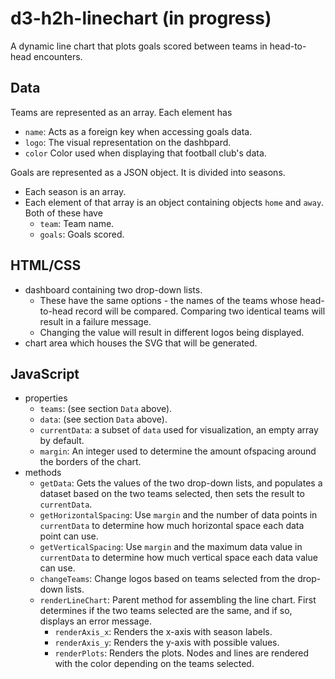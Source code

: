 # d3-h2h-linechart (in progress)
A dynamic line chart that plots goals scored between teams in head-to-head encounters.

## Data 
Teams are represented as an array. Each element has
- `name`: Acts as a foreign key when accessing goals data.
- `logo`: The visual representation on the dashbpard.
- `color` Color used when displaying that football club's data.

Goals are represented as a JSON object. It is divided into seasons.
- Each season is an array.
- Each element of that array is an object containing objects `home` and `away`. Both of these have
    - `team`: Team name.
    - `goals`: Goals scored.
 
## HTML/CSS
- dashboard containing two drop-down lists.
    - These have the same options - the names of the teams whose head-to-head record will be compared. Comparing two identical teams will result in a failure message.
    - Changing the value will result in different logos being displayed.
- chart area which houses the SVG that will be generated.

## JavaScript
- properties
    - `teams`: (see section `Data` above).
    - `data`: (see section `Data` above).
    - `currentData`: a subset of `data` used for visualization, an empty array by default.
    - `margin`: An integer used to determine the amount ofspacing around the borders of the chart.
-  methods
    - `getData`: Gets the values of the two drop-down lists, and populates a dataset based on the two teams selected, then sets the result to `currentData`.
    - `getHorizontalSpacing`: Use `margin` and the number of data points in `currentData` to determine how much horizontal space each data point can use.
    - `getVerticalSpacing`:  Use `margin` and the maximum data value in `currentData` to determine how much vertical space each data value can use.
    - `changeTeams`: Change logos based on teams selected from the drop-down lists.
    - `renderLineChart`: Parent method for assembling the line chart. First determines if the two teams selected are the same, and if so, displays an error message.
        - `renderAxis_x`: Renders the x-axis with season labels.
        - `renderAxis_y`: Renders the y-axis with possible values.
        - `renderPlots`: Renders the plots. Nodes and lines are rendered with the color depending on the teams selected.
